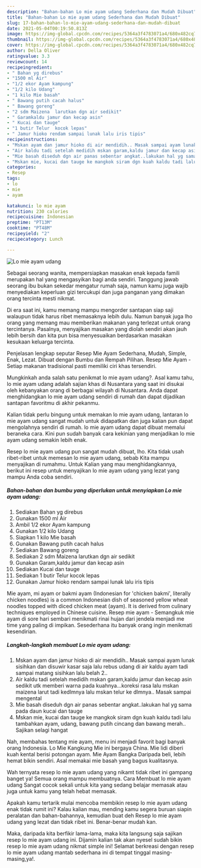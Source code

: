 ```yaml
---
description: "Bahan-bahan Lo mie ayam udang Sederhana dan Mudah Dibuat"
title: "Bahan-bahan Lo mie ayam udang Sederhana dan Mudah Dibuat"
slug: 17-bahan-bahan-lo-mie-ayam-udang-sederhana-dan-mudah-dibuat
date: 2021-05-04T00:19:50.813Z
image: https://img-global.cpcdn.com/recipes/5364a3f4783071a4/680x482cq70/lo-mie-ayam-udang-foto-resep-utama.jpg
thumbnail: https://img-global.cpcdn.com/recipes/5364a3f4783071a4/680x482cq70/lo-mie-ayam-udang-foto-resep-utama.jpg
cover: https://img-global.cpcdn.com/recipes/5364a3f4783071a4/680x482cq70/lo-mie-ayam-udang-foto-resep-utama.jpg
author: Della Oliver
ratingvalue: 3.3
reviewcount: 14
recipeingredient:
- " Bahan yg direbus"
- "1500 ml Air"
- "1/2 ekor Ayam kampung"
- "1/2 kilo Udang"
- "1 kilo Mie basah"
- " Bawang putih cacah halus"
- " Bawang goreng"
- "2 sdm Maizena  larutkan dgn air sedikit"
- " Garamkaldu jamur dan kecap asin"
- " Kucai dan tauge"
- "1 butir Telur  kocok lepas"
- " Jamur hioko rendam sampai lunak lalu iris tipis"
recipeinstructions:
- "Mskan ayam dan jamur hioko di air mendidih.. Masak sampai ayam lunak sisihkan dan disuwir kasar saja lalu rebus udang di air kaldu ayam tadi sampai matang sisihkan lalu belah 2.."
- "Air kaldu tadi setelah medidih mskan garam,kaldu jamur dan kecap asin sedikit utk memberi warna pada kuahnya...koreksi rasa lalu mskan maizena larut tadi kedlmnya lalu mskan telur ke dlmnya.. Masak sampai mengental"
- "Mie basah diseduh dgn air panas sebentar angkat..lakukan hal yg sama pada daun kucai dan tauge"
- "Mskan mie, kucai dan tauge ke mangkok siram dgn kuah kaldu tadi lalu tambahkan ayam, udang, bawang putih cincang dan bawang merah.. Sajikan selagi hangat"
categories:
- Resep
tags:
- lo
- mie
- ayam

katakunci: lo mie ayam 
nutrition: 230 calories
recipecuisine: Indonesian
preptime: "PT13M"
cooktime: "PT48M"
recipeyield: "2"
recipecategory: Lunch

---
```



![Lo mie ayam udang](https://img-global.cpcdn.com/recipes/5364a3f4783071a4/680x482cq70/lo-mie-ayam-udang-foto-resep-utama.jpg)

Sebagai seorang wanita, mempersiapkan masakan enak kepada famili merupakan hal yang mengasyikan bagi anda sendiri. Tanggung jawab seorang ibu bukan sekedar mengatur rumah saja, namun kamu juga wajib menyediakan keperluan gizi tercukupi dan juga panganan yang dimakan orang tercinta mesti nikmat.

Di era  saat ini, kamu memang mampu mengorder santapan siap saji walaupun tidak harus ribet memasaknya lebih dulu. Namun banyak juga lho orang yang memang mau memberikan makanan yang terlezat untuk orang tercintanya. Pasalnya, menyajikan masakan yang diolah sendiri akan jauh lebih bersih dan kita pun bisa menyesuaikan berdasarkan masakan kesukaan keluarga tercinta. 

Penjelasan lengkap seputar Resep Mie Ayam Sederhana, Mudah, Simple, Enak, Lezat. Dibuat dengan Bumbu dan Rempah Pilihan. Resep Mie Ayam - Setiap makanan tradisional pasti memiliki ciri khas tersendiri.

Mungkinkah anda salah satu penikmat lo mie ayam udang?. Asal kamu tahu, lo mie ayam udang adalah sajian khas di Nusantara yang saat ini disukai oleh kebanyakan orang di berbagai wilayah di Nusantara. Anda dapat menghidangkan lo mie ayam udang sendiri di rumah dan dapat dijadikan santapan favoritmu di akhir pekanmu.

Kalian tidak perlu bingung untuk memakan lo mie ayam udang, lantaran lo mie ayam udang sangat mudah untuk didapatkan dan juga kalian pun dapat mengolahnya sendiri di rumah. lo mie ayam udang dapat dibuat memalui beraneka cara. Kini pun sudah banyak cara kekinian yang menjadikan lo mie ayam udang semakin lebih enak.

Resep lo mie ayam udang pun sangat mudah dibuat, lho. Kita tidak usah ribet-ribet untuk memesan lo mie ayam udang, sebab Kita mampu menyajikan di rumahmu. Untuk Kalian yang mau menghidangkannya, berikut ini resep untuk menyajikan lo mie ayam udang yang lezat yang mampu Anda coba sendiri.

<!--inarticleads1-->

##### Bahan-bahan dan bumbu yang diperlukan untuk menyiapkan Lo mie ayam udang:

1. Sediakan  Bahan yg direbus
1. Gunakan 1500 ml Air
1. Ambil 1/2 ekor Ayam kampung
1. Gunakan 1/2 kilo Udang
1. Siapkan 1 kilo Mie basah
1. Gunakan  Bawang putih cacah halus
1. Sediakan  Bawang goreng
1. Sediakan 2 sdm Maizena  larutkan dgn air sedikit
1. Gunakan  Garam,kaldu jamur dan kecap asin
1. Sediakan  Kucai dan tauge
1. Sediakan 1 butir Telur  kocok lepas
1. Gunakan  Jamur hioko rendam sampai lunak lalu iris tipis


Mie ayam, mi ayam or bakmi ayam (Indonesian for &#39;chicken bakmi&#39;, literally chicken noodles) is a common Indonesian dish of seasoned yellow wheat noodles topped with diced chicken meat (ayam). It is derived from culinary techniques employed in Chinese cuisine. Resep mie ayam - Semangkuk mie ayam di sore hari sembari menikmati rinai hujan dari jendela menjadi me time yang paling di impikan. Sesederhana itu banyak orang ingin menikmati kesendirian. 

<!--inarticleads2-->

##### Langkah-langkah membuat Lo mie ayam udang:

1. Mskan ayam dan jamur hioko di air mendidih.. Masak sampai ayam lunak sisihkan dan disuwir kasar saja lalu rebus udang di air kaldu ayam tadi sampai matang sisihkan lalu belah 2..
1. Air kaldu tadi setelah medidih mskan garam,kaldu jamur dan kecap asin sedikit utk memberi warna pada kuahnya...koreksi rasa lalu mskan maizena larut tadi kedlmnya lalu mskan telur ke dlmnya.. Masak sampai mengental
1. Mie basah diseduh dgn air panas sebentar angkat..lakukan hal yg sama pada daun kucai dan tauge
1. Mskan mie, kucai dan tauge ke mangkok siram dgn kuah kaldu tadi lalu tambahkan ayam, udang, bawang putih cincang dan bawang merah.. Sajikan selagi hangat


Nah, membahas tentang mie ayam, menu ini menjadi favorit bagi banyak orang Indonesia. Lo Mie Kangkung Mie ini bergaya China. Mie lidi diberi kuah kental berisi potongan ayam. Mie Ayam Bangka Daripada beli, lebih hemat bikin sendiri. Asal memakai mie basah yang bagus kualitasnya. 

Wah ternyata resep lo mie ayam udang yang nikamt tidak ribet ini gampang banget ya! Semua orang mampu membuatnya. Cara Membuat lo mie ayam udang Sangat cocok sekali untuk kita yang sedang belajar memasak atau juga untuk kamu yang telah hebat memasak.

Apakah kamu tertarik mulai mencoba membikin resep lo mie ayam udang enak tidak rumit ini? Kalau kalian mau, mending kamu segera buruan siapin peralatan dan bahan-bahannya, kemudian buat deh Resep lo mie ayam udang yang lezat dan tidak ribet ini. Benar-benar mudah kan. 

Maka, daripada kita berfikir lama-lama, maka kita langsung saja sajikan resep lo mie ayam udang ini. Dijamin kalian tak akan nyesel sudah bikin resep lo mie ayam udang nikmat simple ini! Selamat berkreasi dengan resep lo mie ayam udang mantab sederhana ini di tempat tinggal masing-masing,ya!.

